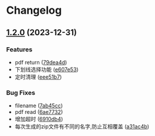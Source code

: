 # Changelog

## [1.2.0](https://www.github.com/14790897/handwriting-web/compare/v1.1.1...v1.2.0) (2023-12-31)


### Features

* pdf return ([79dea4d](https://www.github.com/14790897/handwriting-web/commit/79dea4dd7a97bc80854401baa3b9943af11bd49d))
* 下划线选择功能 ([e607e53](https://www.github.com/14790897/handwriting-web/commit/e607e534e653d7eb63ba28a221cf261d83be02b3))
* 定时清理 ([eee51b7](https://www.github.com/14790897/handwriting-web/commit/eee51b70df64d62f25d1f1aabbeb90ac4bf4bc9d))


### Bug Fixes

* filename ([7ab45cc](https://www.github.com/14790897/handwriting-web/commit/7ab45cc6a9fd2a77c93c7e814909f9b1ab956a14))
* pdf read ([6ae7732](https://www.github.com/14790897/handwriting-web/commit/6ae7732f4103a9e86b6c1984f097860237f631aa))
* 增加超时 ([6910db4](https://www.github.com/14790897/handwriting-web/commit/6910db421458e502d6a3031a57646399b184573d))
* 每次生成的zip文件有不同的名字,防止互相覆盖 ([a31ac4b](https://www.github.com/14790897/handwriting-web/commit/a31ac4b6dc71cf68623335afebbc4abd9f7c7f86))
